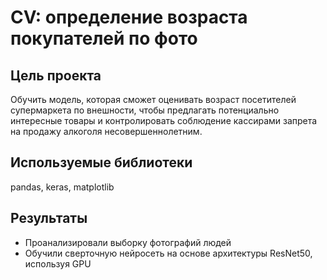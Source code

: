 # CV: определение возраста покупателей по фото 

## Цель проекта
Обучить модель, которая сможет оценивать возраст посетителей супермаркета по внешности, чтобы предлагать потенциально интересные товары и контролировать соблюдение кассирами запрета на продажу алкоголя несовершеннолетним.

## Используемые библиотеки
pandas, keras, matplotlib

## Результаты
- Проанализировали выборку фотографий людей
- Обучили сверточную нейросеть на основе архитектуры ResNet50, используя GPU
